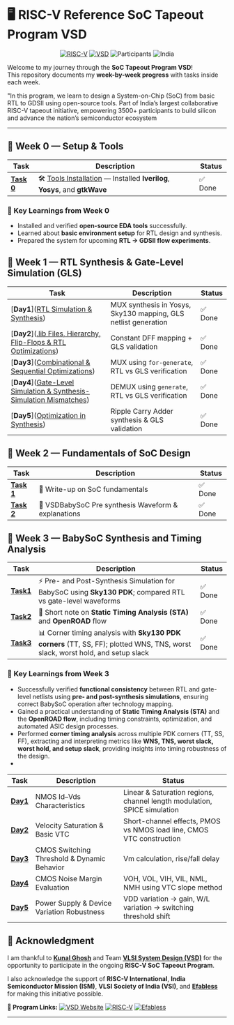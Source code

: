 # 🖥️ RISC-V Reference SoC Tapeout Program VSD
<div align="center">

[![RISC-V](https://img.shields.io/badge/RISC--V-SoC%20Tapeout-blue?style=for-the-badge&logo=riscv)](https://riscv.org/)
[![VSD](https://img.shields.io/badge/VSD-Program-orange?style=for-the-badge)](https://vsdiat.vlsisystemdesign.com/)
![Participants](https://img.shields.io/badge/Participants-3500+-success?style=for-the-badge)
![India](https://img.shields.io/badge/Made%20in-India-saffron?style=for-the-badge&logo=data:image/svg+xml;base64,PHN2ZyB3aWR0aD0iMjQiIGhlaWdodD0iMjQiIHZpZXdCb3g9IjAgMCAyNCAyNCIgZmlsbD0ibm9uZSIgeG1sbnM9Imh0dHA6Ly93d3cudzMub3JnLzIwMDAvc3ZnIj4KPHJlY3Qgd2lkdGg9IjI0IiBoZWlnaHQ9IjgiIGZpbGw9IiNGRjk5MzMiLz4KPHJlY3QgeT0iOCIgd2lkdGg9IjI0IiBoZWlnaHQ9IjgiIGZpbGw9IiNGRkZGRkYiLz4KPHJlY3QgeT0iMTYiIHdpZHRoPSIyNCIgaGVpZ2h0PSI4IiBmaWxsPSIjMTM4ODA4Ii8+Cjwvc3ZnPgo=)

</div>


Welcome to my journey through the **SoC Tapeout Program VSD**!  
This repository documents my **week-by-week progress** with tasks inside each week.  

"In this program, we learn to design a System-on-Chip (SoC) from basic RTL to GDSII using open-source tools. Part of India’s largest collaborative RISC-V tapeout initiative, empowering 3500+ participants to build silicon and advance the nation’s semiconductor ecosystem

---

## 📅 Week 0 — Setup & Tools

| Task | Description | Status |
|------|-------------|---------|
| [**Task 0**](week0) | 🛠️ [Tools Installation](week0/assets/readme.md) — Installed **Iverilog**, **Yosys**, and **gtkWave** | ✅ Done |



### 🌟 Key Learnings from Week 0
- Installed and verified **open-source EDA tools** successfully.  
- Learned about **basic environment setup** for RTL design and synthesis.  
- Prepared the system for upcoming **RTL → GDSII flow experiments**.

## 📅 Week 1 — RTL Synthesis & Gate-Level Simulation (GLS)

| Task       | Description                                                                 | Status |
| ---------- | --------------------------------------------------------------------------- | ------ |
| [**Day1**]([RTL Simulation & Synthesis](./Day1)) | MUX synthesis in Yosys, Sky130 mapping, GLS netlist generation         | ✅ Done |
| [**Day2**]([.lib Files, Hierarchy, Flip-Flops & RTL Optimizations](./Day2)) | Constant DFF mapping + GLS validation          | ✅ Done |
| [**Day3**]([Combinational & Sequential Optimizations](./Day3)) | MUX using `for-generate`, RTL vs GLS verification                       | ✅ Done |
| [**Day4**]([Gate-Level Simulation & Synthesis-Simulation Mismatches](./Day4))| DEMUX using `generate`, RTL vs GLS verification                         | ✅ Done |
| [**Day5**]([Optimization in Synthesis](./Day5)) | Ripple Carry Adder synthesis & GLS validation                           | ✅ Done |


## 📅 Week 2 — Fundamentals of SoC Design

| Task       | Description | Status |
| ---------- | ----------- | ------ |
| [**Task 1**](Week2) | 📘 Write-up on SoC fundamentals | ✅ Done |
| [**Task 2**](Week2) | 📝 VSDBabySoC Pre synthesis Waveform  & explanations  | ✅ Done |

## 📅 Week 3 — BabySoC Synthesis and Timing Analysis

| Task   | Description                                                                                                                    | Status    |
| ------ | ------------------------------------------------------------------------------------------------------------------------------ | --------- |
| [**Task1**](Week3) | ⚡ Pre- and Post-Synthesis Simulation for BabySoC using **Sky130 PDK**; compared RTL vs gate-level waveforms                    | ✅ Done    |
| [**Task2**](Week3) | 📝 Short note on **Static Timing Analysis (STA)** and **OpenROAD** flow                                                        | ✅ Done    |
| [**Task3**](Week3) | 📊 Corner timing analysis with **Sky130 PDK corners** (TT, SS, FF); plotted WNS, TNS, worst slack, worst hold, and setup slack | ✅ Done    |

### 🌟 Key Learnings from Week 3

* Successfully verified **functional consistency** between RTL and gate-level netlists using **pre- and post-synthesis simulations**, ensuring correct BabySoC operation after technology mapping.
* Gained a practical understanding of **Static Timing Analysis (STA)** and the **OpenROAD flow**, including timing constraints, optimization, and automated ASIC design processes.
* Performed **corner timing analysis** across multiple PDK corners (TT, SS, FF), extracting and interpreting metrics like **WNS, TNS, worst slack, worst hold, and setup slack**, providing insights into timing robustness of the design.
* 

| Task       | Description                                                                 | Status |
| ---------- | --------------------------------------------------------------------------- | ------ |
| [**Day1**](Week4) | NMOS Id–Vds Characteristics | Linear & Saturation regions, channel length modulation, SPICE simulation| ✅ Done |
| [**Day2**](Week4) |Velocity Saturation & Basic VTC | Short-channel effects, PMOS vs NMOS load line, CMOS VTC construction          | ✅ Done |
| [**Day3**](Week4) | CMOS Switching Threshold & Dynamic Behavior | Vm calculation, rise/fall delay                       | ✅ Done |
| [**Day4**](Week4) | CMOS Noise Margin Evaluation | VOH, VOL, VIH, VIL, NML, NMH using VTC slope method                        | ✅ Done |
| [**Day5**](Week4) | Power Supply & Device Variation Robustness | VDD variation → gain, W/L variation → switching threshold shift                           | ✅ Done |


## 🙏 Acknowledgment  

I am thankful to [**Kunal Ghosh**](https://github.com/kunalg123) and Team **[VLSI System Design (VSD)](https://vsdiat.vlsisystemdesign.com/)** for the opportunity to participate in the ongoing **RISC-V SoC Tapeout Program**.  

I also acknowledge the support of **RISC-V International**, **India Semiconductor Mission (ISM)**, **VLSI Society of India (VSI)**, and [**Efabless**](https://github.com/efabless) for making this initiative possible.  



**🔗 Program Links:**
[![VSD Website](https://img.shields.io/badge/VSD-Official%20Website-blue?style=flat-square)](https://vsdiat.vlsisystemdesign.com/)
[![RISC-V](https://img.shields.io/badge/RISC--V-International-green?style=flat-square)](https://riscv.org/)
[![Efabless](https://img.shields.io/badge/Efabless-Platform-orange?style=flat-square)](https://efabless.com/)





---
